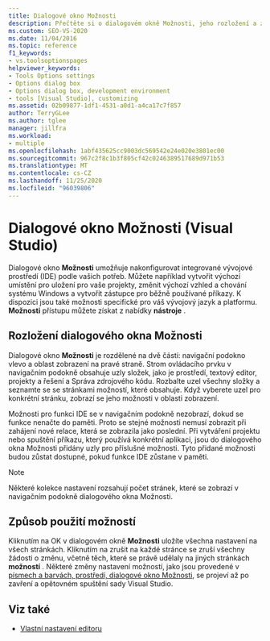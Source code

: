 ```yaml
---
title: Dialogové okno Možnosti
description: Přečtěte si o dialogovém okně Možnosti, jeho rozložení a způsobu, jakým Visual studia používá možnosti, které jste vybrali pro vaše projekty a řešení.
ms.custom: SEO-VS-2020
ms.date: 11/04/2016
ms.topic: reference
f1_keywords:
- vs.toolsoptionspages
helpviewer_keywords:
- Tools Options settings
- Options dialog box
- Options dialog box, development environment
- tools [Visual Studio], customizing
ms.assetid: 02b09877-1df1-4531-a0d1-a4ca17c7f857
author: TerryGLee
ms.author: tglee
manager: jillfra
ms.workload:
- multiple
ms.openlocfilehash: 1abf435625cc9003dc569542e24e020e3801ec00
ms.sourcegitcommit: 967c2f8c1b3f805cf42c0246389517689d971b53
ms.translationtype: MT
ms.contentlocale: cs-CZ
ms.lasthandoff: 11/25/2020
ms.locfileid: "96039806"
---
```

# <a name="options-dialog-box-visual-studio"></a>Dialogové okno Možnosti (Visual Studio)

Dialogové okno **Možnosti** umožňuje nakonfigurovat integrované vývojové prostředí (IDE) podle vašich potřeb. Můžete například vytvořit výchozí umístění pro uložení pro vaše projekty, změnit výchozí vzhled a chování systému Windows a vytvořit zástupce pro běžně používané příkazy. K dispozici jsou také možnosti specifické pro váš vývojový jazyk a platformu. **Možnosti** přístupu můžete získat z nabídky **nástroje** .

## <a name="layout-of-the-options-dialog-box"></a>Rozložení dialogového okna Možnosti

Dialogové okno **Možnosti** je rozdělené na dvě části: navigační podokno vlevo a oblast zobrazení na pravé straně. Strom ovládacího prvku v navigačním podokně obsahuje uzly složek, jako je prostředí, textový editor, projekty a řešení a Správa zdrojového kódu. Rozbalte uzel všechny složky a seznamte se se stránkami možností, které obsahuje. Když vyberete uzel pro konkrétní stránku, zobrazí se jeho možnosti v oblasti zobrazení.

Možnosti pro funkci IDE se v navigačním podokně nezobrazí, dokud se funkce nenačte do paměti. Proto se stejné možnosti nemusí zobrazit při zahájení nové relace, která se zobrazila jako poslední. Při vytváření projektu nebo spuštění příkazu, který používá konkrétní aplikaci, jsou do dialogového okna Možnosti přidány uzly pro příslušné možnosti. Tyto přidané možnosti budou zůstat dostupné, pokud funkce IDE zůstane v paměti.

> [!NOTE]
> Některé kolekce nastavení rozsahují počet stránek, které se zobrazí v navigačním podokně dialogového okna Možnosti.

## <a name="how-options-are-applied"></a>Způsob použití možností

Kliknutím na OK v dialogovém okně **Možnosti** uložíte všechna nastavení na všech stránkách. Kliknutím na zrušit na každé stránce se zruší všechny žádosti o změnu, včetně těch, které se právě udělaly na jiných stránkách **možností** . Některé změny nastavení možností, jako jsou provedené v [písmech a barvách, prostředí, dialogové okno Možnosti](../../ide/reference/fonts-and-colors-environment-options-dialog-box.md), se projeví až po zavření a opětovném spuštění sady Visual Studio.

## <a name="see-also"></a>Viz také

- [Vlastní nastavení editoru](../how-to-change-text-case-in-the-editor.md)
